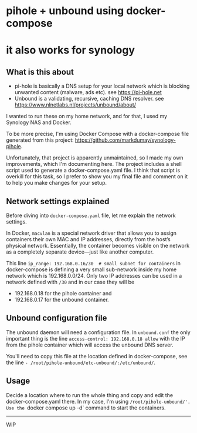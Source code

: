 # pihole + unbound using docker-compose
# it also works for synology

## What is this about

- pi-hole is basically a DNS setup for your local network which is blocking unwanted content (malware, ads etc). see https://pi-hole.net
- Unbound is a validating, recursive, caching DNS resolver. see https://www.nlnetlabs.nl/projects/unbound/about/

I wanted to run these on my home network, and for that, I used my Synology NAS and Docker.

To be more precise, I'm using Docker Compose with a docker-compose file generated from this project: https://github.com/markdumay/synology-pihole.

Unfortunately, that project is apparently unmaintained, so I made my own improvements, which I'm documenting here. The project includes a shell script used to generate a docker-compose.yaml file. I think that script is overkill for this task, so I prefer to show you my final file and comment on it to help you make changes for your setup.

## Network settings explained
Before diving into `docker-compose.yaml` file, let me explain the network settings. 

In Docker, `macvlan` is a special network driver that allows you to assign containers their own MAC and IP addresses, directly from the host’s physical network. Essentially, the container becomes visible on the network as a completely separate device—just like another computer.

This line `ip_range: 192.168.0.16/30  # small subnet for containers` in docker-compose is defining a very small sub-network inside my home network which is 192.168.0.0/24. Only two IP addresses can be used in a network defined with `/30` and in our case they will be 

- 192.168.0.18 for the pihole container and 
- 192.168.0.17 for the unbound container.

## Unbound configuration file

The unbound daemon will need a configuration file. In `unbound.conf` the only important thing is the line `access-control: 192.168.0.18 allow` with the IP from the pihole container which will access the unbound DNS server.

You'll need to copy this file at the location defined in docker-compose, see the line `- /root/pihole-unbound/etc-unbound/:/etc/unbound/`.

## Usage

Decide a location where to run the whole thing and copy and edit the docker-compose.yaml there. In my case, I'm using `/root/pihole-unbound/'. Use the `docker compose up -d` command to start the containers.

---
WIP
 

